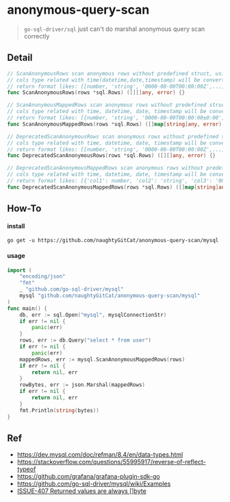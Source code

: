 # anonymous-query-scan

> `go-sql-driver/sql` just can't do marshal anonymous query scan correctly

## Detail

```go
// ScanAnonymousRows scan anonymous rows without predefined struct, using simply converter match with sql types
// cols type related with time(datetime,date,timestamp) will be converted to local time, timestamp will be datetime, json will be json
// return format likes: [[number, 'string', '0000-00-00T00:00:00Z',...]...]
func ScanAnonymousRows(rows *sql.Rows) ([][]any, error) {}

// ScanAnonymousMappedRows scan anonymous rows without predefined struct, using grafana converter match with mysql types
// cols type related with time, datetime, date, timestamp will be converted to local time, timestamp will be number
// return format likes: [{number, 'string', '0000-00-00T00:00:00±0:00',...}...]
func ScanAnonymousMappedRows(rows *sql.Rows) ([]map[string]any, error) {}

// DeprecatedScanAnonymousRows scan anonymous rows without predefined struct, using simply converter match with sql types
// cols type related with time, datetime, date, timestamp will be converted to utc time, timestamp will be datetime, json will be string
// return format likes: [[number, 'string', '0000-00-00T00:00:00Z',...]...]
func DeprecatedScanAnonymousRows(rows *sql.Rows) ([][]any, error) {}

// DeprecatedScanAnonymousMappedRows scan anonymous rows without predefined struct, using simply converter match with sql types
// cols type related with time, datetime, date, timestamp will be converted to utc time, timestamp will be datetime, json will be string
// return format likes: [{'col1': number, 'col2': 'string', 'col3': '0000-00-00T00:00:00Z',...}...]
func DeprecatedScanAnonymousMappedRows(rows *sql.Rows) ([]map[string]any, error) {}
```
## How-To
#### install
```shell
go get -u https://github.com/naughtyGitCat/anonymous-query-scan/mysql
```

#### usage
```go
import (
    "encoding/json"
    "fmt"
    _ "github.com/go-sql-driver/mysql"
    mysql "github.com/naughtyGitCat/anonymous-query-scan/mysql"
)
func main() {
    db, err := sql.Open("mysql", mysqlConnectionStr)
	if err != nil {
		panic(err)
    }
    rows, err := db.Query("select * from user")
    if err != nil {
        panic(err)
    mappedRows, err := mysql.ScanAnonymousMappedRows(rows)
    if err != nil {
        return nil, err
    }
    rowBytes, err := json.Marshal(mappedRows)
    if err != nil {
        return nil, err
    }
	fmt.Println(string(bytes))
}
```

## Ref
- https://dev.mysql.com/doc/refman/8.4/en/data-types.html
- https://stackoverflow.com/questions/55995917/reverse-of-reflect-typeof
- https://github.com/grafana/grafana-plugin-sdk-go
- https://github.com/go-sql-driver/mysql/wiki/Examples
- [ISSUE-407 Returned values are always []byte](https://github.com/go-sql-driver/mysql/issues/407)